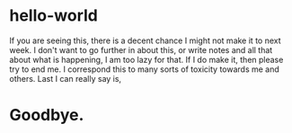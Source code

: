 # hello-world
If you are seeing this, there is a decent chance I might not make it to next week.
I don't want to go further in about this, or write notes and all that about what is happening, I am too lazy for that.
If I do make it, then please try to end me.
I correspond this to many sorts of toxicity towards me and others.
Last I can really say is,
# Goodbye.

